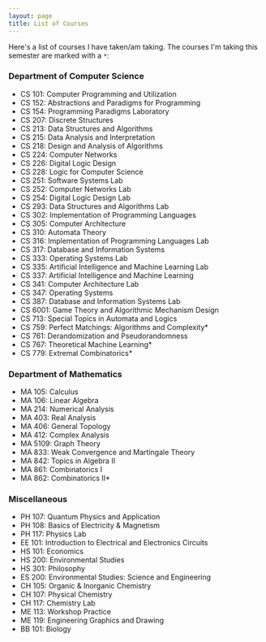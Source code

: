 ```yaml
---
layout: page
title: List of Courses
---
```


Here's a list of courses I have taken/am taking. The courses I'm taking this semester are marked with a ```*```:

### Department of Computer Science

* CS 101: Computer Programming and Utilization
* CS 152: Abstractions and Paradigms for Programming
* CS 154: Programming Paradigms Laboratory
* CS 207: Discrete Structures
* CS 213: Data Structures and Algorithms
* CS 215: Data Analysis and Interpretation
* CS 218: Design and Analysis of Algorithms
* CS 224: Computer Networks
* CS 226: Digital Logic Design
* CS 228: Logic for Computer Science
* CS 251: Software Systems Lab
* CS 252: Computer Networks Lab
* CS 254: Digital Logic Design Lab
* CS 293: Data Structures and Algorithms Lab
* CS 302: Implementation of Programming Languages
* CS 305: Computer Architecture
* CS 310: Automata Theory
* CS 316: Implementation of Programming Languages Lab
* CS 317: Database and Information Systems
* CS 333: Operating Systems Lab
* CS 335: Artificial Intelligence and Machine Learning Lab
* CS 337: Artificial Intelligence and Machine Learning
* CS 341: Computer Architecture Lab
* CS 347: Operating Systems
* CS 387: Database and Information Systems Lab
* CS 6001: Game Theory and Algorithmic Mechanism Design
* CS 713: Special Topics in Automata and Logics
* CS 759: Perfect Matchings: Algorithms and Complexity*
* CS 761: Derandomization and Pseudorandomness
* CS 767: Theoretical Machine Learning*
* CS 779: Extremal Combinatorics*

### Department of Mathematics

* MA 105: Calculus
* MA 106: Linear Algebra
* MA 214: Numerical Analysis
* MA 403: Real Analysis
* MA 406: General Topology
* MA 412: Complex Analysis
* MA 5109: Graph Theory
* MA 833: Weak Convergence and Martingale Theory
* MA 842: Topics in Algebra II
* MA 861: Combinatorics I
* MA 862: Combinatorics II*

### Miscellaneous

* PH 107: Quantum Physics and Application
* PH 108: Basics of Electricity & Magnetism
* PH 117: Physics Lab
* EE 101: Introduction to Electrical and Electronics Circuits
* HS 101: Economics
* HS 200: Environmental Studies
* HS 301: Philosophy
* ES 200: Environmental Studies: Science and Engineering
* CH 105: Organic & Inorganic Chemistry
* CH 107: Physical Chemistry
* CH 117: Chemistry Lab
* ME 113: Workshop Practice
* ME 119: Engineering Graphics and Drawing
* BB 101: Biology